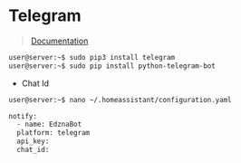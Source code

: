 # Telegram

>  [Documentation](https://home-assistant.io/components/notify.telegram/)

```sh
user@server:~$ sudo pip3 install telegram
user@server:~$ sudo pip install python-telegram-bot
```

- Chat Id

```sh
user@server:~$ nano ~/.homeassistant/configuration.yaml
```

```sh
notify:
  - name: EdznaBot
  platform: telegram
  api_key: 
  chat_id: 
```
